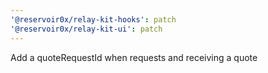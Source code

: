 ```yaml
---
'@reservoir0x/relay-kit-hooks': patch
'@reservoir0x/relay-kit-ui': patch
---
```


Add a quoteRequestId when requests and receiving a quote
